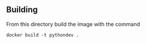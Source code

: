 ## Building
From this directory build the image with the command
```
docker build -t pythondev .
```
